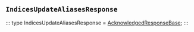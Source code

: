 ## `IndicesUpdateAliasesResponse`
:::
type IndicesUpdateAliasesResponse = [AcknowledgedResponseBase](./AcknowledgedResponseBase.md);
:::
